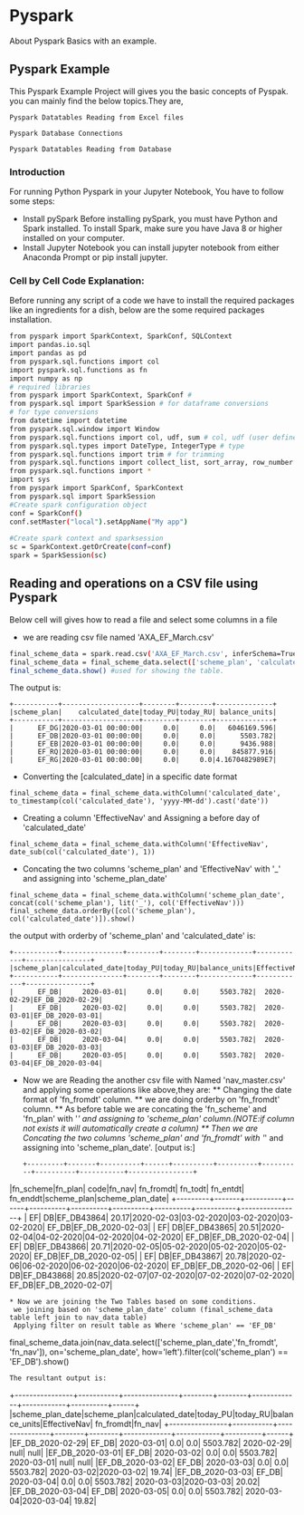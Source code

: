 # Pyspark
About Pyspark Basics with an example.
## Pyspark Example
This Pyspark Example Project will gives you the basic concepts of Pyspak.
you can mainly find the below topics.They are,

`Pyspark Datatables Reading from Excel files`

`Pyspark Database Connections`

`Pyspark Datatables Reading from Database`

### Introduction
For running Python Pyspark in your Jupyter Notebook, You have to follow some steps:
* Install pySpark
  Before installing pySpark, you must have Python and Spark installed.
  To install Spark, make sure you have Java 8 or higher installed on your computer.
* Install Jupyter Notebook
  you can install jupyter notebook from either Anaconda Prompt or pip install jupyter.
 
### Cell by Cell Code Explanation:
Before running any script of a code we have to install the required packages like an ingredients for a dish,
below are the some required packages installation.
```bash
from pyspark import SparkContext, SparkConf, SQLContext
import pandas.io.sql
import pandas as pd
from pyspark.sql.functions import col
import pyspark.sql.functions as fn
import numpy as np
# required libraries
from pyspark import SparkContext, SparkConf #
from pyspark.sql import SparkSession # for dataframe conversions
# for type conversions
from datetime import datetime
from pyspark.sql.window import Window
from pyspark.sql.functions import col, udf, sum # col, udf (user defined functions)
from pyspark.sql.types import DateType, IntegerType # type
from pyspark.sql.functions import trim # for trimming
from pyspark.sql.functions import collect_list, sort_array, row_number # for grouping and taking the last/first element
from pyspark.sql.functions import *
import sys
from pyspark import SparkConf, SparkContext
from pyspark.sql import SparkSession
#Create spark configuration object
conf = SparkConf()
conf.setMaster("local").setAppName("My app")
 
#Create spark context and sparksession
sc = SparkContext.getOrCreate(conf=conf)
spark = SparkSession(sc)
```
## Reading and operations on a CSV file using Pyspark
Below cell will gives how to read a file and select some columns in a file
* we are reading csv file named 'AXA_EF_March.csv'
```bash
final_scheme_data = spark.read.csv('AXA_EF_March.csv', inferSchema=True, header=True)
final_scheme_data = final_scheme_data.select(['scheme_plan', 'calculated_date', 'today_PU', 'today_RU', 'balance_units'])
final_scheme_data.show() #used for showing the table.
```
The output is:
```
+-----------+-------------------+--------+--------+--------------+
|scheme_plan|    calculated_date|today_PU|today_RU| balance_units|
+-----------+-------------------+--------+--------+--------------+
|      EF_DG|2020-03-01 00:00:00|     0.0|     0.0|   6046169.596|
|      EF_DB|2020-03-01 00:00:00|     0.0|     0.0|      5503.782|
|      EF_EB|2020-03-01 00:00:00|     0.0|     0.0|      9436.988|
|      EF_RQ|2020-03-01 00:00:00|     0.0|     0.0|    845877.916|
|      EF_RG|2020-03-01 00:00:00|     0.0|     0.0|4.1670482989E7|
```
* Converting the [calculated_date] in a specific date format

```
final_scheme_data = final_scheme_data.withColumn('calculated_date', to_timestamp(col('calculated_date'), 'yyyy-MM-dd').cast('date'))
```

* Creating a column 'EffectiveNav' and Assigning a before day of 'calculated_date'

```
final_scheme_data = final_scheme_data.withColumn('EffectiveNav', date_sub(col('calculated_date'), 1))
```

* Concating the two columns 'scheme_plan' and 'EffectiveNav' with '_' and assigning into 'scheme_plan_date'
```
final_scheme_data = final_scheme_data.withColumn('scheme_plan_date', concat(col('scheme_plan'), lit('_'), col('EffectiveNav')))
final_scheme_data.orderBy([col('scheme_plan'), col('calculated_date')]).show()
```
the output with orderby of 'scheme_plan' and 'calculated_date' is:
  
```
+-----------+---------------+--------+--------+-------------+------------+----------------+
|scheme_plan|calculated_date|today_PU|today_RU|balance_units|EffectiveNav|scheme_plan_date|
+-----------+---------------+--------+--------+-------------+------------+----------------+
|      EF_DB|     2020-03-01|     0.0|     0.0|     5503.782|  2020-02-29|EF_DB_2020-02-29|
|      EF_DB|     2020-03-02|     0.0|     0.0|     5503.782|  2020-03-01|EF_DB_2020-03-01|
|      EF_DB|     2020-03-03|     0.0|     0.0|     5503.782|  2020-03-02|EF_DB_2020-03-02|
|      EF_DB|     2020-03-04|     0.0|     0.0|     5503.782|  2020-03-03|EF_DB_2020-03-03|
|      EF_DB|     2020-03-05|     0.0|     0.0|     5503.782|  2020-03-04|EF_DB_2020-03-04|
```
* Now we are Reading the another csv file with Named 'nav_master.csv' and applying some operations like above,they are:
  ** Changing the date format of 'fn_fromdt' column.
  ** we are doing orderby on 'fn_fromdt' column.
  ** As before table we are concating the 'fn_scheme' and 'fn_plan' with '_' and assigning to 'scheme_plan' column.(NOTE:if column not exists it will automatically create a column)
  **  Then we are Concating the two columns 'scheme_plan' and 'fn_fromdt' with '_' and assigning into 'scheme_plan_date'.
  [output is:]
  ```
  +---------+-------+----------+------+----------+----------+----------+----------+-----------+----------------+
|fn_scheme|fn_plan|      code|fn_nav| fn_fromdt|   fn_todt|  fn_entdt|  fn_enddt|scheme_plan|scheme_plan_date|
+---------+-------+----------+------+----------+----------+----------+----------+-----------+----------------+
|       EF|     DB|EF_DB43864| 20.17|2020-02-03|03-02-2020|03-02-2020|03-02-2020|      EF_DB|EF_DB_2020-02-03|
|       EF|     DB|EF_DB43865| 20.51|2020-02-04|04-02-2020|04-02-2020|04-02-2020|      EF_DB|EF_DB_2020-02-04|
|       EF|     DB|EF_DB43866| 20.71|2020-02-05|05-02-2020|05-02-2020|05-02-2020|      EF_DB|EF_DB_2020-02-05|
|       EF|     DB|EF_DB43867| 20.78|2020-02-06|06-02-2020|06-02-2020|06-02-2020|      EF_DB|EF_DB_2020-02-06|
|       EF|     DB|EF_DB43868| 20.85|2020-02-07|07-02-2020|07-02-2020|07-02-2020|      EF_DB|EF_DB_2020-02-07|
 ```
 * Now we are joining the Two Tables based on some conditions.
  we joining based on 'scheme_plan_date' column (final_scheme_data table left join to nav_data table)
  Applying filter on result table as Where 'scheme_plan' == 'EF_DB'
```
final_scheme_data.join(nav_data.select(['scheme_plan_date','fn_fromdt', 'fn_nav']), on='scheme_plan_date', how='left').filter(col('scheme_plan') == 'EF_DB').show()
```
The resultant output is:
```
+----------------+-----------+---------------+--------+--------+-------------+------------+----------+------+
|scheme_plan_date|scheme_plan|calculated_date|today_PU|today_RU|balance_units|EffectiveNav| fn_fromdt|fn_nav|
+----------------+-----------+---------------+--------+--------+-------------+------------+----------+------+
|EF_DB_2020-02-29|      EF_DB|     2020-03-01|     0.0|     0.0|     5503.782|  2020-02-29|      null|  null|
|EF_DB_2020-03-01|      EF_DB|     2020-03-02|     0.0|     0.0|     5503.782|  2020-03-01|      null|  null|
|EF_DB_2020-03-02|      EF_DB|     2020-03-03|     0.0|     0.0|     5503.782|  2020-03-02|2020-03-02| 19.74|
|EF_DB_2020-03-03|      EF_DB|     2020-03-04|     0.0|     0.0|     5503.782|  2020-03-03|2020-03-03| 20.02|
|EF_DB_2020-03-04|      EF_DB|     2020-03-05|     0.0|     0.0|     5503.782|  2020-03-04|2020-03-04| 19.82|
```
